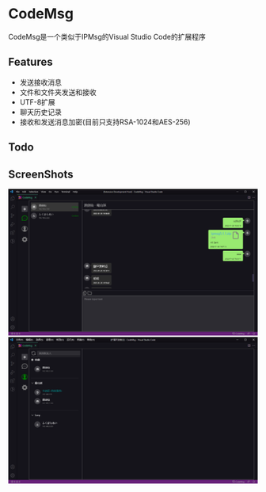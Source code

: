 # CodeMsg
CodeMsg是一个类似于IPMsg的Visual Studio Code的扩展程序

## Features
* 发送接收消息
* 文件和文件夹发送和接收
* UTF-8扩展
* 聊天历史记录
* 接收和发送消息加密(目前只支持RSA-1024和AES-256)

## Todo

## ScreenShots
<img src=https://raw.githubusercontent.com/huangxiandong/codemsg/main/images/1.png?>
<img src=https://raw.githubusercontent.com/huangxiandong/codemsg/main/images/2.png?>